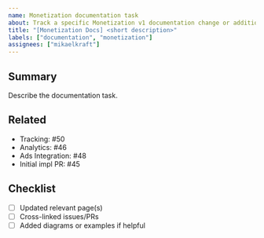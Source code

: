 ```yaml
---
name: Monetization documentation task
about: Track a specific Monetization v1 documentation change or addition
title: "[Monetization Docs] <short description>"
labels: ["documentation", "monetization"]
assignees: ["mikaelkraft"]
---
```


## Summary

Describe the documentation task.

## Related
- Tracking: #50
- Analytics: #46
- Ads Integration: #48
- Initial impl PR: #45

## Checklist
- [ ] Updated relevant page(s)
- [ ] Cross-linked issues/PRs
- [ ] Added diagrams or examples if helpful